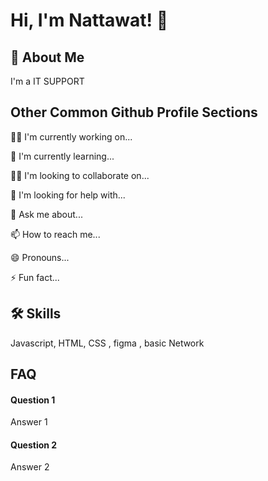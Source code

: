 # Hi, I'm Nattawat! 👋

## 🚀 About Me
I'm a IT SUPPORT

## Other Common Github Profile Sections
👩‍💻 I'm currently working on...

🧠 I'm currently learning...

👯‍♀️ I'm looking to collaborate on...

🤔 I'm looking for help with...

💬 Ask me about...

📫 How to reach me...

😄 Pronouns...

⚡️ Fun fact...


## 🛠 Skills
Javascript, HTML, CSS , figma , basic Network 

## FAQ

#### Question 1

Answer 1

#### Question 2

Answer 2
